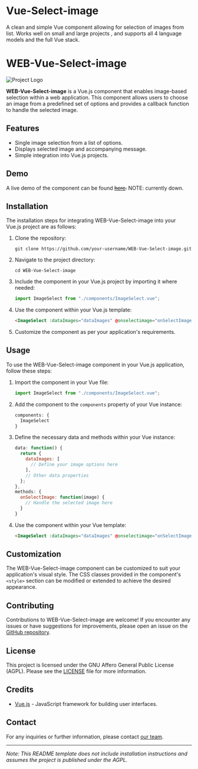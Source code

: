 # Vue-Select-image
A clean and simple Vue component allowing for selection of images from list. Works well on small and large projects , and supports all 4 language models and the full Vue stack.

# WEB-Vue-Select-image

![Project Logo](/assets/robot.gif)

**WEB-Vue-Select-image** is a Vue.js component that enables image-based selection within a web application. This component allows users to choose an image from a predefined set of options and provides a callback function to handle the selected image.

## Features

- Single image selection from a list of options.
- Displays selected image and accompanying message.
- Simple integration into Vue.js projects.

## Demo

A live demo of the component can be found ~~[here](https://openco.ca/vue-select).~~ NOTE: currently down.

## Installation

The installation steps for integrating WEB-Vue-Select-image into your Vue.js project are as follows:

1. Clone the repository:
   ```
   git clone https://github.com/your-username/WEB-Vue-Select-image.git
   ```

2. Navigate to the project directory:
   ```
   cd WEB-Vue-Select-image
   ```

3. Include the component in your Vue.js project by importing it where needed:
   ```javascript
   import ImageSelect from "./components/ImageSelect.vue";
   ```

4. Use the component within your Vue.js template:
   ```html
   <ImageSelect :dataImages="dataImages" @onselectimage="onSelectImage"></ImageSelect>
   ```

5. Customize the component as per your application's requirements.

## Usage

To use the WEB-Vue-Select-image component in your Vue.js application, follow these steps:

1. Import the component in your Vue file:
   ```javascript
   import ImageSelect from "./components/ImageSelect.vue";
   ```

2. Add the component to the `components` property of your Vue instance:
   ```javascript
   components: {
     ImageSelect
   }
   ```

3. Define the necessary data and methods within your Vue instance:
   ```javascript
   data: function() {
     return {
       dataImages: [
         // Define your image options here
       ],
       // Other data properties
     };
   },
   methods: {
     onSelectImage: function(image) {
       // Handle the selected image here
     }
   }
   ```

4. Use the component within your Vue template:
   ```html
   <ImageSelect :dataImages="dataImages" @onselectimage="onSelectImage"></ImageSelect>
   ```

## Customization

The WEB-Vue-Select-image component can be customized to suit your application's visual style. The CSS classes provided in the component's `<style>` section can be modified or extended to achieve the desired appearance.

## Contributing

Contributions to WEB-Vue-Select-image are welcome! If you encounter any issues or have suggestions for improvements, please open an issue on the [GitHub repository](https://github.com/opencoco/WEB-Vue-Select-image/issues).

## License

This project is licensed under the GNU Affero General Public License (AGPL). Please see the [LICENSE](/LICENSE) file for more information.

## Credits

- [Vue.js](https://vuejs.org/) - JavaScript framework for building user interfaces.

## Contact

For any inquiries or further information, please contact [our team](mailto:info@openco.ca).

---

*Note: This README template does not include installation instructions and assumes the project is published under the AGPL.*
